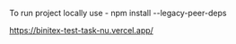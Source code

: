 To run project locally use - npm install --legacy-peer-deps


https://binitex-test-task-nu.vercel.app/
